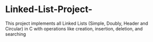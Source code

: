# Linked-List-Project-
This project implements all Linked Lists (Simple, Doubly, Header and Circular) in C with operations like creation, insertion, deletion, and searching
